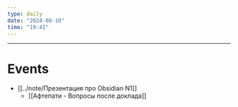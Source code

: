 ```yaml
---
type: daily
date: "2024-08-10"
time: "19:41"
---
```



---
# Events
- [[../note/Презентация про Obsidian N1]]
	- [[Афтепати - Вопросы после доклада]]

